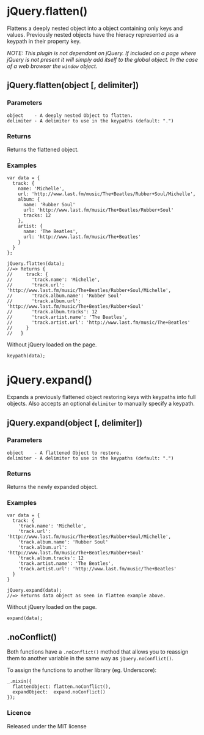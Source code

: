 jQuery.flatten()
================

Flattens a deeply nested object into a object containing only keys and
values. Previously nested objects have the hieracy represented as
a keypath in their property key.

_NOTE: This plugin is not dependant on jQuery. If included on a page where
jQuery is not present it will simply add itself to the global object. In
the case of a web browser the `window` object._

jQuery.flatten(object [, delimiter])
------------------------------------

### Parameters

    object    - A deeply nested Object to flatten.
    delimiter - A delimiter to use in the keypaths (default: ".")

### Returns

Returns the flattened object.

### Examples

    var data = {
      track: {
        name: 'Michelle',
        url: 'http://www.last.fm/music/The+Beatles/Rubber+Soul/Michelle',
        album: {
          name: 'Rubber Soul'
          url: 'http://www.last.fm/music/The+Beatles/Rubber+Soul'
          tracks: 12
        },
        artist: {
          name: 'The Beatles',
          url: 'http://www.last.fm/music/The+Beatles'
        }
      }
    };

    jQuery.flatten(data);
    //=> Returns {
    //     track: {
    //       'track.name': 'Michelle',
    //       'track.url': 'http://www.last.fm/music/The+Beatles/Rubber+Soul/Michelle',
    //       'track.album.name': 'Rubber Soul'
    //       'track.album.url': 'http://www.last.fm/music/The+Beatles/Rubber+Soul'
    //       'track.album.tracks': 12
    //       'track.artist.name': 'The Beatles',
    //       'track.artist.url': 'http://www.last.fm/music/The+Beatles'
    //     }
    //   }

Without jQuery loaded on the page.

    keypath(data);

jQuery.expand()
================

Expands a previously flattened object restoring keys with keypaths
into full objects. Also accepts an optional `delimiter` to manually
specify a keypath.

jQuery.expand(object [, delimiter])
------------------------------------

### Parameters

    object    - A flattened Object to restore.
    delimiter - A delimiter to use in the keypaths (default: ".")

### Returns

Returns the newly expanded object.

### Examples

    var data = {
      track: {
        'track.name': 'Michelle',
        'track.url': 'http://www.last.fm/music/The+Beatles/Rubber+Soul/Michelle',
        'track.album.name': 'Rubber Soul'
        'track.album.url': 'http://www.last.fm/music/The+Beatles/Rubber+Soul'
        'track.album.tracks': 12
        'track.artist.name': 'The Beatles',
        'track.artist.url': 'http://www.last.fm/music/The+Beatles'
      }
    }

    jQuery.expand(data);
    //=> Returns data object as seen in flatten example above.

Without jQuery loaded on the page.

    expand(data);

.noConflict()
-------------

Both functions have a `.noConflict()` method that allows you to reassign
them to another variable in the same way as `jQuery.noConflict()`.

To assign the functions to another library (eg. Underscore):

    _.mixin({
      flattenObject: flatten.noConflict(),
      expandObject:  expand.noConflict()
    });

### Licence

Released under the MIT license

